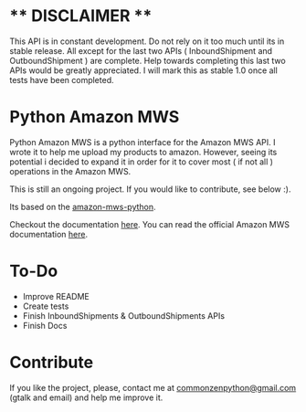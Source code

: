 # ** DISCLAIMER **
This API is in constant development. Do not rely on it too much until its in stable release.
All except for the last two APIs ( InboundShipment and OutboundShipment ) are complete.
Help towards completing this last two APIs would be greatly appreciated.
I will mark this as stable 1.0 once all tests have been completed.

# Python Amazon MWS

Python Amazon MWS is a python interface for the Amazon MWS API.
I wrote it to help me upload my products to amazon. However, seeing its potential i decided
to expand it in order for it to cover most ( if not all ) operations in the Amazon MWS.

This is still an ongoing project. If you would like to contribute, see below :).


Its based on the [amazon-mws-python](http://code.google.com/p/amazon-mws-python).

Checkout the documentation [here](https://python-amazon-mws.readthedocs.org/latest/).
You can read the official Amazon MWS documentation [here](https://developer.amazonservices.com/).

# To-Do

* Improve README
* Create tests
* Finish InboundShipments & OutboundShipments APIs
* Finish Docs

# Contribute

If you like the project, please, contact me at commonzenpython@gmail.com (gtalk and email) and help me improve it.
